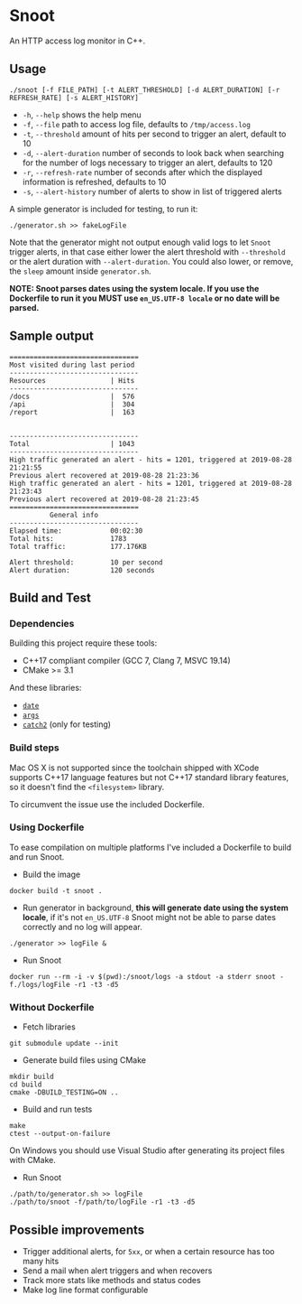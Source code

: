 Snoot
=====

An HTTP access log monitor in C++.

## Usage

`./snoot [-f FILE_PATH] [-t ALERT_THRESHOLD] [-d ALERT_DURATION] [-r REFRESH_RATE] [-s ALERT_HISTORY]`

* `-h`, `--help` shows the help menu
* `-f`, `--file` path to access log file, defaults to `/tmp/access.log`
* `-t`, `--threshold` amount of hits per second to trigger an alert, default to 10
* `-d`, `--alert-duration` number of seconds to look back when searching for the number of logs necessary to trigger an alert, defaults to 120
* `-r`, `--refresh-rate` number of seconds after which the displayed information is refreshed, defaults to 10
* `-s`, `--alert-history` number of alerts to show in list of triggered alerts

A simple generator is included for testing, to run it:

```
./generator.sh >> fakeLogFile
```

Note that the generator might not output enough valid logs to let `Snoot` trigger alerts, in that case either lower the alert threshold with `--threshold` or the alert duration with `--alert-duration`.
You could also lower, or remove, the `sleep` amount inside `generator.sh`.

**NOTE: Snoot parses dates using the system locale.
If you use the Dockerfile to run it you MUST use `en_US.UTF-8 locale`
or no date will be parsed.**


## Sample output

```
================================
Most visited during last period
--------------------------------
Resources                | Hits
--------------------------------
/docs                    |  576
/api                     |  304
/report                  |  163


--------------------------------
Total                    | 1043
--------------------------------
High traffic generated an alert - hits = 1201, triggered at 2019-08-28 21:21:55
Previous alert recovered at 2019-08-28 21:23:36
High traffic generated an alert - hits = 1201, triggered at 2019-08-28 21:23:43
Previous alert recovered at 2019-08-28 21:23:45
================================
          General info
--------------------------------
Elapsed time:            00:02:30
Total hits:              1783
Total traffic:           177.176KB

Alert threshold:         10 per second
Alert duration:          120 seconds

```

## Build and Test

### Dependencies

Building this project require these tools:

* C++17 compliant compiler (GCC 7, Clang 7, MSVC 19.14)
* CMake >= 3.1


And these libraries:

* [`date`](https://github.com/HowardHinnant/date/)
* [`args`](https://github.com/Taywee/args)
* [`catch2`](https://github.com/catchorg/Catch2) (only for testing)


### Build steps

Mac OS X is not supported since the toolchain shipped with XCode supports C++17 language features but
not C++17 standard library features, so it doesn't find the `<filesystem>` library.

To circumvent the issue use the included Dockerfile.

### Using Dockerfile

To ease compilation on multiple platforms I've included a Dockerfile to build and run Snoot.


* Build the image

```
docker build -t snoot .
```

* Run generator in background, **this will generate date using the system locale**, if it's not `en_US.UTF-8` Snoot might not be able to parse dates correctly and no log will appear.

```
./generator >> logFile &
```

* Run Snoot

```
docker run --rm -i -v $(pwd):/snoot/logs -a stdout -a stderr snoot -f./logs/logFile -r1 -t3 -d5
```

### Without Dockerfile

* Fetch libraries

```
git submodule update --init
```

* Generate build files using CMake

```
mkdir build
cd build
cmake -DBUILD_TESTING=ON ..
```

* Build and run tests

```
make
ctest --output-on-failure
```

On Windows you should use Visual Studio after generating its project files with CMake.

* Run Snoot

```
./path/to/generator.sh >> logFile
./path/to/snoot -f/path/to/logFile -r1 -t3 -d5
```

## Possible improvements

* Trigger additional alerts, for `5xx`, or when a certain resource has too many hits
* Send a mail when alert triggers and when recovers
* Track more stats like methods and status codes
* Make log line format configurable

